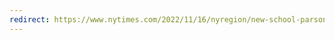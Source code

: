 ```yaml
---
redirect: https://www.nytimes.com/2022/11/16/nyregion/new-school-parsons-strike-walkout.html
---
```

